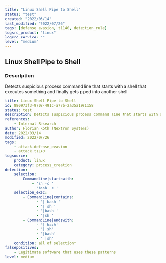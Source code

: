 ```yaml
---
title: "Linux Shell Pipe to Shell"
status: "test"
created: "2022/03/14"
last_modified: "2022/07/26"
tags: [defense_evasion, t1140, detection_rule]
logsrc_product: "linux"
logsrc_service: ""
level: "medium"
---
```


## Linux Shell Pipe to Shell

### Description

Detects suspicious process command line that starts with a shell that executes something and finally gets piped into another shell

```yml
title: Linux Shell Pipe to Shell
id: 880973f3-9708-491c-a77b-2a35a1921158
status: test
description: Detects suspicious process command line that starts with a shell that executes something and finally gets piped into another shell
references:
    - Internal Research
author: Florian Roth (Nextron Systems)
date: 2022/03/14
modified: 2022/07/26
tags:
    - attack.defense_evasion
    - attack.t1140
logsource:
    product: linux
    category: process_creation
detection:
    selection:
        CommandLine|startswith:
            - 'sh -c '
            - 'bash -c '
    selection_exec:
        - CommandLine|contains:
              - '| bash '
              - '| sh '
              - '|bash '
              - '|sh '
        - CommandLine|endswith:
              - '| bash'
              - '| sh'
              - '|bash'
              - ' |sh'
    condition: all of selection*
falsepositives:
    - Legitimate software that uses these patterns
level: medium

```
